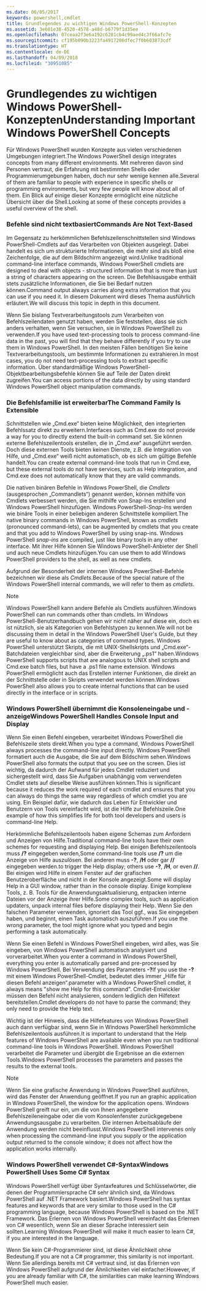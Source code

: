 ```yaml
---
ms.date: 06/05/2017
keywords: powershell,cmdlet
title: Grundlegendes zu wichtigen Windows PowerShell-Konzepten
ms.assetid: 3e601e38-4520-4578-a48d-b6779f1d35ee
ms.openlocfilehash: 07ceaa2f3e6a192c6281cb4c99aed4c3f66afc7e
ms.sourcegitcommit: cf195b090b3223fa4917206dfec7f0b603873cdf
ms.translationtype: HT
ms.contentlocale: de-DE
ms.lasthandoff: 04/09/2018
ms.locfileid: "30951085"
---
```

# <a name="understanding-important-windows-powershell-concepts"></a><span data-ttu-id="0d2b9-103">Grundlegendes zu wichtigen Windows PowerShell-Konzepten</span><span class="sxs-lookup"><span data-stu-id="0d2b9-103">Understanding Important Windows PowerShell Concepts</span></span>
<span data-ttu-id="0d2b9-104">Für Windows PowerShell wurden Konzepte aus vielen verschiedenen Umgebungen integriert.</span><span class="sxs-lookup"><span data-stu-id="0d2b9-104">The Windows PowerShell design integrates concepts from many different environments.</span></span> <span data-ttu-id="0d2b9-105">Mit mehreren davon sind Personen vertraut, die Erfahrung mit bestimmten Shells oder Programmierumgebungen haben, doch nur sehr wenige kennen alle.</span><span class="sxs-lookup"><span data-stu-id="0d2b9-105">Several of them are familiar to people with experience in specific shells or programming environments, but very few people will know about all of them.</span></span> <span data-ttu-id="0d2b9-106">Ein Blick auf einige dieser Konzepte ermöglicht eine nützliche Übersicht über die Shell.</span><span class="sxs-lookup"><span data-stu-id="0d2b9-106">Looking at some of these concepts provides a useful overview of the shell.</span></span>

### <a name="commands-are-not-text-based"></a><span data-ttu-id="0d2b9-107">Befehle sind nicht textbasiert</span><span class="sxs-lookup"><span data-stu-id="0d2b9-107">Commands Are Not Text-Based</span></span>
<span data-ttu-id="0d2b9-108">Im Gegensatz zu herkömmlichen Befehlszeilenschnittstellen sind Windows PowerShell-Cmdlets auf das Verarbeiten von Objekten ausgelegt. Dabei handelt es sich um strukturierte Informationen, die mehr sind als bloß eine Zeichenfolge, die auf dem Bildschirm angezeigt wird.</span><span class="sxs-lookup"><span data-stu-id="0d2b9-108">Unlike traditional command-line interface commands, Windows PowerShell cmdlets are designed to deal with objects - structured information that is more than just a string of characters appearing on the screen.</span></span> <span data-ttu-id="0d2b9-109">Die Befehlsausgabe enthält stets zusätzliche Informationen, die Sie bei Bedarf nutzen können.</span><span class="sxs-lookup"><span data-stu-id="0d2b9-109">Command output always carries along extra information that you can use if you need it.</span></span> <span data-ttu-id="0d2b9-110">In diesem Dokument wird dieses Thema ausführlich erläutert.</span><span class="sxs-lookup"><span data-stu-id="0d2b9-110">We will discuss this topic in depth in this document.</span></span>

<span data-ttu-id="0d2b9-111">Wenn Sie bislang Textverarbeitungstools zum Verarbeiten von Befehlszeilendaten genutzt haben, werden Sie feststellen, dass sie sich anders verhalten, wenn Sie versuchen, sie in Windows PowerShell zu verwenden.</span><span class="sxs-lookup"><span data-stu-id="0d2b9-111">If you have used text-processing tools to process command-line data in the past, you will find that they behave differently if you try to use them in Windows PowerShell.</span></span> <span data-ttu-id="0d2b9-112">In den meisten Fällen benötigen Sie keine Textverarbeitungstools, um bestimmte Informationen zu extrahieren.</span><span class="sxs-lookup"><span data-stu-id="0d2b9-112">In most cases, you do not need text-processing tools to extract specific information.</span></span> <span data-ttu-id="0d2b9-113">Über standardmäßige Windows PowerShell-Objektbearbeitungsbefehle können Sie auf Teile der Daten direkt zugreifen.</span><span class="sxs-lookup"><span data-stu-id="0d2b9-113">You can access portions of the data directly by using standard Windows PowerShell object manipulation commands.</span></span>

### <a name="the-command-family-is-extensible"></a><span data-ttu-id="0d2b9-114">Die Befehlsfamilie ist erweiterbar</span><span class="sxs-lookup"><span data-stu-id="0d2b9-114">The Command Family Is Extensible</span></span>
<span data-ttu-id="0d2b9-115">Schnittstellen wie „Cmd.exe“ bieten keine Möglichkeit, den integrierten Befehlssatz direkt zu erweitern.</span><span class="sxs-lookup"><span data-stu-id="0d2b9-115">Interfaces such as Cmd.exe do not provide a way for you to directly extend the built-in command set.</span></span> <span data-ttu-id="0d2b9-116">Sie können externe Befehlszeilentools erstellen, die in „Cmd.exe“ ausgeführt werden. Doch diese externen Tools bieten keinen Dienste, z.B. die Integration von Hilfe, und „Cmd.exe“ weiß nicht automatisch, ob es sich um gültige Befehle handelt.</span><span class="sxs-lookup"><span data-stu-id="0d2b9-116">You can create external command-line tools that run in Cmd.exe, but these external tools do not have services, such as Help integration, and Cmd.exe does not automatically know that they are valid commands.</span></span>

<span data-ttu-id="0d2b9-117">Die nativen binären Befehle in Windows PowerShell, die *Cmdlets* (ausgesprochen „Commandlets“) genannt werden, können mithilfe von Cmdlets verbessert werden, die Sie mithilfe von Snap-Ins erstellen und Windows PowerShell hinzufügen. Windows PowerShell-*Snap-Ins* werden wie binäre Tools in einer beliebigen anderen Schnittstelle kompiliert.</span><span class="sxs-lookup"><span data-stu-id="0d2b9-117">The native binary commands in Windows PowerShell, known as *cmdlets* (pronounced command-lets), can be augmented by cmdlets that you create and that you add to Windows PowerShell by using snap-ins. Windows PowerShell *snap-ins* are compiled, just like binary tools in any other interface.</span></span> <span data-ttu-id="0d2b9-118">Mit ihrer Hilfe können Sie Windows PowerShell-Anbieter der Shell und auch neue Cmdlets hinzufügen.</span><span class="sxs-lookup"><span data-stu-id="0d2b9-118">You can use them to add Windows PowerShell providers to the shell, as well as new cmdlets.</span></span>

<span data-ttu-id="0d2b9-119">Aufgrund der Besonderheit der internen Windows PowerShell-Befehle bezeichnen wir diese als *Cmdlets*.</span><span class="sxs-lookup"><span data-stu-id="0d2b9-119">Because of the special nature of the Windows PowerShell internal commands, we will refer to them as *cmdlets*.</span></span>

> [!NOTE]
> <span data-ttu-id="0d2b9-120">Windows PowerShell kann andere Befehle als Cmdlets ausführen.</span><span class="sxs-lookup"><span data-stu-id="0d2b9-120">Windows PowerShell can run commands other than cmdlets.</span></span> <span data-ttu-id="0d2b9-121">Im Windows PowerShell-Benutzerhandbuch gehen wir nicht näher auf diese ein, doch es ist nützlich, sie als Kategorien von Befehlstypen zu kennen.</span><span class="sxs-lookup"><span data-stu-id="0d2b9-121">We will not be discussing them in detail in the Windows PowerShell User's Guide, but they are useful to know about as categories of command types.</span></span> <span data-ttu-id="0d2b9-122">Windows PowerShell unterstützt Skripts, die mit UNIX-Shellskripts und „Cmd.exe“-Batchdateien vergleichbar sind, aber die Erweiterung „.ps1“ haben.</span><span class="sxs-lookup"><span data-stu-id="0d2b9-122">Windows PowerShell supports scripts that are analogous to UNIX shell scripts and Cmd.exe batch files, but have a .ps1 file name extension.</span></span> <span data-ttu-id="0d2b9-123">Windows PowerShell ermöglicht auch das Erstellen interner Funktionen, die direkt an der Schnittstelle oder in Skripts verwendet werden können.</span><span class="sxs-lookup"><span data-stu-id="0d2b9-123">Windows PowerShell also allows you to create internal functions that can be used directly in the interface or in scripts.</span></span>

### <a name="windows-powershell-handles-console-input-and-display"></a><span data-ttu-id="0d2b9-124">Windows PowerShell übernimmt die Konsoleneingabe und -anzeige</span><span class="sxs-lookup"><span data-stu-id="0d2b9-124">Windows PowerShell Handles Console Input and Display</span></span>
<span data-ttu-id="0d2b9-125">Wenn Sie einen Befehl eingeben, verarbeitet Windows PowerShell die Befehlszeile stets direkt.</span><span class="sxs-lookup"><span data-stu-id="0d2b9-125">When you type a command, Windows PowerShell always processes the command-line input directly.</span></span> <span data-ttu-id="0d2b9-126">Windows PowerShell formatiert auch die Ausgabe, die Sie auf dem Bildschirm sehen.</span><span class="sxs-lookup"><span data-stu-id="0d2b9-126">Windows PowerShell also formats the output that you see on the screen.</span></span> <span data-ttu-id="0d2b9-127">Dies ist wichtig, da dadurch der Aufwand für jedes Cmdlet reduziert und sichergestellt wird, dass Sie Aufgaben unabhängig vom verwendeten Cmdlet stets auf dieselbe Weise ausführen können.</span><span class="sxs-lookup"><span data-stu-id="0d2b9-127">This is significant because it reduces the work required of each cmdlet and ensures that you can always do things the same way regardless of which cmdlet you are using.</span></span> <span data-ttu-id="0d2b9-128">Ein Beispiel dafür, wie dadurch das Leben für Entwickler und Benutzern von Tools vereinfacht wird, ist die Hilfe zur Befehlszeile.</span><span class="sxs-lookup"><span data-stu-id="0d2b9-128">One example of how this simplifies life for both tool developers and users is command-line Help.</span></span>

<span data-ttu-id="0d2b9-129">Herkömmliche Befehlszeilentools haben eigene Schemas zum Anfordern und Anzeigen von Hilfe.</span><span class="sxs-lookup"><span data-stu-id="0d2b9-129">Traditional command-line tools have their own schemes for requesting and displaying Help.</span></span> <span data-ttu-id="0d2b9-130">Bei einigen Befehlszeilentools muss **/?** eingegeben werden,</span><span class="sxs-lookup"><span data-stu-id="0d2b9-130">Some command-line tools use **/?**</span></span> <span data-ttu-id="0d2b9-131">um die Anzeige von Hilfe auszulösen. Bei anderen muss **-?**, **/H** oder gar **//** eingegeben werden.</span><span class="sxs-lookup"><span data-stu-id="0d2b9-131">to trigger the Help display; others use **-?**, **/H**, or even **//**.</span></span> <span data-ttu-id="0d2b9-132">Bei einigen wird Hilfe in einem Fenster auf der grafischen Benutzeroberfläche und nicht in der Konsole angezeigt.</span><span class="sxs-lookup"><span data-stu-id="0d2b9-132">Some will display Help in a GUI window, rather than in the console display.</span></span> <span data-ttu-id="0d2b9-133">Einige komplexe Tools, z. B. Tools für die Anwendungsaktualisierung, entpacken interne Dateien vor der Anzeige ihrer Hilfe.</span><span class="sxs-lookup"><span data-stu-id="0d2b9-133">Some complex tools, such as application updaters, unpack internal files before displaying their Help.</span></span> <span data-ttu-id="0d2b9-134">Wenn Sie den falschen Parameter verwenden, ignoriert das Tool ggf., was Sie eingegeben haben, und beginnt, einen Task automatisch auszuführen.</span><span class="sxs-lookup"><span data-stu-id="0d2b9-134">If you use the wrong parameter, the tool might ignore what you typed and begin performing a task automatically.</span></span>

<span data-ttu-id="0d2b9-135">Wenn Sie einen Befehl in Windows PowerShell eingeben, wird alles, was Sie eingeben, von Windows PowerShell automatisch analysiert und vorverarbeitet.</span><span class="sxs-lookup"><span data-stu-id="0d2b9-135">When you enter a command in Windows PowerShell, everything you enter is automatically parsed and pre-processed by Windows PowerShell.</span></span> <span data-ttu-id="0d2b9-136">Bei Verwendung des Parameters **-?**</span><span class="sxs-lookup"><span data-stu-id="0d2b9-136">If you use the **-?**</span></span> <span data-ttu-id="0d2b9-137">mit einem Windows PowerShell-Cmdlet, bedeutet dies immer „Hilfe für diesen Befehl anzeigen“.</span><span class="sxs-lookup"><span data-stu-id="0d2b9-137">parameter with a Windows PowerShell cmdlet, it always means "show me Help for this command".</span></span> <span data-ttu-id="0d2b9-138">Cmdlet-Entwickler müssen den Befehl nicht analysieren, sondern lediglich den Hilfetext bereitstellen.</span><span class="sxs-lookup"><span data-stu-id="0d2b9-138">Cmdlet developers do not have to parse the command; they only need to provide the Help text.</span></span>

<span data-ttu-id="0d2b9-139">Wichtig ist der Hinweis, dass die Hilfefeatures von Windows PowerShell auch dann verfügbar sind, wenn Sie in Windows PowerShell herkömmliche Befehlszeilentools ausführen.</span><span class="sxs-lookup"><span data-stu-id="0d2b9-139">It is important to understand that the Help features of Windows PowerShell are available even when you run traditional command-line tools in Windows PowerShell.</span></span> <span data-ttu-id="0d2b9-140">Windows PowerShell verarbeitet die Parameter und übergibt die Ergebnisse an die externen Tools.</span><span class="sxs-lookup"><span data-stu-id="0d2b9-140">Windows PowerShell processes the parameters and passes the results to the external tools.</span></span>

> [!NOTE]
> <span data-ttu-id="0d2b9-141">Wenn Sie eine grafische Anwendung in Windows PowerShell ausführen, wird das Fenster der Anwendung geöffnet.</span><span class="sxs-lookup"><span data-stu-id="0d2b9-141">If you run an graphic application in Windows PowerShell, the window for the application opens.</span></span> <span data-ttu-id="0d2b9-142">Windows PowerShell greift nur ein, um die von Ihnen angegebene Befehlszeileneingabe oder die vom Konsolenfenster zurückgegebene Anwendungsausgabe zu verarbeiten. Die internen Arbeitsabläufe der Anwendung werden nicht beeinflusst.</span><span class="sxs-lookup"><span data-stu-id="0d2b9-142">Windows PowerShell intervenes only when processing the command-line input you supply or the application output returned to the console window; it does not affect how the application works internally.</span></span>

### <a name="windows-powershell-uses-some-c-syntax"></a><span data-ttu-id="0d2b9-143">Windows PowerShell verwendet C#-Syntax</span><span class="sxs-lookup"><span data-stu-id="0d2b9-143">Windows PowerShell Uses Some C# Syntax</span></span>
<span data-ttu-id="0d2b9-144">Windows PowerShell verfügt über Syntaxfeatures und Schlüsselwörter, die denen der Programmiersprache C# sehr ähnlich sind, da Windows PowerShell auf .NET Framework basiert.</span><span class="sxs-lookup"><span data-stu-id="0d2b9-144">Windows PowerShell has syntax features and keywords that are very similar to those used in the C# programming language, because Windows PowerShell is based on the .NET Framework.</span></span> <span data-ttu-id="0d2b9-145">Das Erlernen von Windows PowerShell vereinfacht das Erlernen von C# wesentlich, wenn Sie an dieser Sprache interessiert sein sollten.</span><span class="sxs-lookup"><span data-stu-id="0d2b9-145">Learning Windows PowerShell will make it much easier to learn C#, if you are interested in the language.</span></span>

<span data-ttu-id="0d2b9-146">Wenn Sie kein C#-Programmierer sind, ist diese Ähnlichkeit ohne Bedeutung.</span><span class="sxs-lookup"><span data-stu-id="0d2b9-146">If you are not a C# programmer, this similarity is not important.</span></span> <span data-ttu-id="0d2b9-147">Wenn Sie allerdings bereits mit C# vertraut sind, ist das Erlernen von Windows PowerShell aufgrund der Ähnlichkeiten viel einfacher.</span><span class="sxs-lookup"><span data-stu-id="0d2b9-147">However, if you are already familiar with C#, the similarities can make learning Windows PowerShell much easier.</span></span>